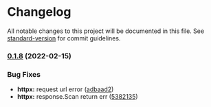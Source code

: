 # Changelog

All notable changes to this project will be documented in this file. See [standard-version](https://github.com/conventional-changelog/standard-version) for commit guidelines.

### [0.1.8](https://github.com/trustasia-com/go-van/compare/v0.1.7...v0.1.8) (2022-02-15)


### Bug Fixes

* **httpx:** request url error ([adbaad2](https://github.com/trustasia-com/go-van/commit/adbaad2467bbc82193d60d93ba3ffe9ea0055e9a))
* **httpx:** response.Scan return err ([5382135](https://github.com/trustasia-com/go-van/commit/53821354d289a77b3a7da9618e9f188dbadd523f))
